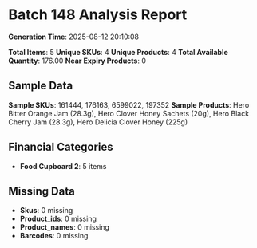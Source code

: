 # Batch 148 Analysis Report

**Generation Time**: 2025-08-12 20:10:08

**Total Items**: 5
**Unique SKUs**: 4
**Unique Products**: 4
**Total Available Quantity**: 176.00
**Near Expiry Products**: 0

## Sample Data
**Sample SKUs**: 161444, 176163, 6599022, 197352
**Sample Products**: Hero Bitter Orange Jam (28.3g), Hero Clover Honey Sachets (20g), Hero Black Cherry Jam (28.3g), Hero Delicia Clover Honey (225g)

## Financial Categories
- **Food Cupboard 2**: 5 items

## Missing Data
- **Skus**: 0 missing
- **Product_ids**: 0 missing
- **Product_names**: 0 missing
- **Barcodes**: 0 missing
